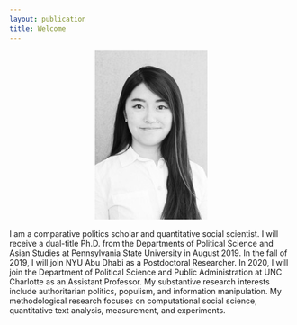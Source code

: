 ```yaml
---
layout: publication
title: Welcome
---
```


<center>
<img src="/images/yaoyaos.jpg">
</center>

<p>
I am a comparative politics scholar and quantitative social scientist. I will receive a dual-title Ph.D. from the Departments of Political Science and Asian Studies at Pennsylvania State University in August 2019. In the fall of 2019, I will join NYU Abu Dhabi as a Postdoctoral Researcher. In 2020, I will join the Department of Political Science and Public Administration at UNC Charlotte as an Assistant Professor. My substantive research interests include authoritarian politics, populism, and information manipulation. My methodological research focuses on computational social science, quantitative text analysis, measurement, and experiments.
</p>
